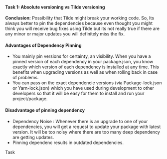 #### Task 1: Absolute versioning vs Tilde versioning

**Conclusion:** Possibility that Tilde might break your working code. So, Its always better to pin the dependencies because even thought you might think you will receive bug fixes using Tilde but its not really true if there are any minor or major updates you will definitely miss the fix.

#### Advantages of Dependency Pinning
- You mainly pin versions for certainty, an visibility. When you have a pinned version of each dependency in your package.json, you know exactly which version of each dependency is installed at any time. This benefits when upgrading versions as well as when rolling back in case of problems.
- You can pass on the exact dependencie versions (via Package-lock.json or Yarn-lock.json) which you have used during development to other developers so that it will be easy for them to install and run your project/package. 

#### Disadvantage of pinning dependency
- Dependency Noise : Whenever there is an upgrade to one of your dependencies, you will get a request to update your package with latest version. It will be too noisy where there are too many deep dependency are getting updates. 
- Pinning dependenc results in outdated dependencies.

Task 
